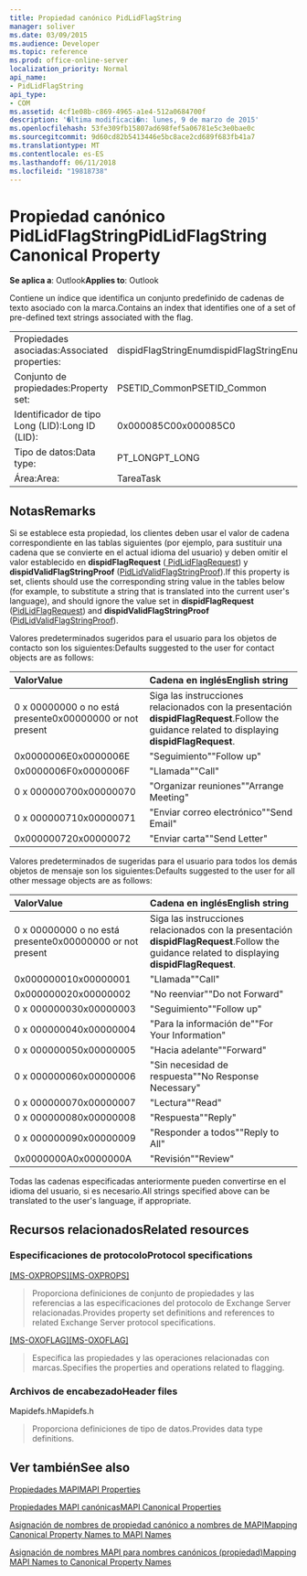 ```yaml
---
title: Propiedad canónico PidLidFlagString
manager: soliver
ms.date: 03/09/2015
ms.audience: Developer
ms.topic: reference
ms.prod: office-online-server
localization_priority: Normal
api_name:
- PidLidFlagString
api_type:
- COM
ms.assetid: 4cf1e08b-c869-4965-a1e4-512a0684700f
description: '�ltima modificaci�n: lunes, 9 de marzo de 2015'
ms.openlocfilehash: 53fe309fb15807ad698fef5a06781e5c3e0bae0c
ms.sourcegitcommit: 9d60cd82b5413446e5bc8ace2cd689f683fb41a7
ms.translationtype: MT
ms.contentlocale: es-ES
ms.lasthandoff: 06/11/2018
ms.locfileid: "19818738"
---
```

# <a name="pidlidflagstring-canonical-property"></a><span data-ttu-id="5f8a3-103">Propiedad canónico PidLidFlagString</span><span class="sxs-lookup"><span data-stu-id="5f8a3-103">PidLidFlagString Canonical Property</span></span>

  
  
<span data-ttu-id="5f8a3-104">**Se aplica a**: Outlook</span><span class="sxs-lookup"><span data-stu-id="5f8a3-104">**Applies to**: Outlook</span></span> 
  
<span data-ttu-id="5f8a3-105">Contiene un índice que identifica un conjunto predefinido de cadenas de texto asociado con la marca.</span><span class="sxs-lookup"><span data-stu-id="5f8a3-105">Contains an index that identifies one of a set of pre-defined text strings associated with the flag.</span></span>
  
|||
|:-----|:-----|
|<span data-ttu-id="5f8a3-106">Propiedades asociadas:</span><span class="sxs-lookup"><span data-stu-id="5f8a3-106">Associated properties:</span></span>  <br/> |<span data-ttu-id="5f8a3-107">dispidFlagStringEnum</span><span class="sxs-lookup"><span data-stu-id="5f8a3-107">dispidFlagStringEnum</span></span>  <br/> |
|<span data-ttu-id="5f8a3-108">Conjunto de propiedades:</span><span class="sxs-lookup"><span data-stu-id="5f8a3-108">Property set:</span></span>  <br/> |<span data-ttu-id="5f8a3-109">PSETID_Common</span><span class="sxs-lookup"><span data-stu-id="5f8a3-109">PSETID_Common</span></span>  <br/> |
|<span data-ttu-id="5f8a3-110">Identificador de tipo Long (LID):</span><span class="sxs-lookup"><span data-stu-id="5f8a3-110">Long ID (LID):</span></span>  <br/> |<span data-ttu-id="5f8a3-111">0x000085C0</span><span class="sxs-lookup"><span data-stu-id="5f8a3-111">0x000085C0</span></span>  <br/> |
|<span data-ttu-id="5f8a3-112">Tipo de datos:</span><span class="sxs-lookup"><span data-stu-id="5f8a3-112">Data type:</span></span>  <br/> |<span data-ttu-id="5f8a3-113">PT_LONG</span><span class="sxs-lookup"><span data-stu-id="5f8a3-113">PT_LONG</span></span>  <br/> |
|<span data-ttu-id="5f8a3-114">Área:</span><span class="sxs-lookup"><span data-stu-id="5f8a3-114">Area:</span></span>  <br/> |<span data-ttu-id="5f8a3-115">Tarea</span><span class="sxs-lookup"><span data-stu-id="5f8a3-115">Task</span></span>  <br/> |
   
## <a name="remarks"></a><span data-ttu-id="5f8a3-116">Notas</span><span class="sxs-lookup"><span data-stu-id="5f8a3-116">Remarks</span></span>

<span data-ttu-id="5f8a3-117">Si se establece esta propiedad, los clientes deben usar el valor de cadena correspondiente en las tablas siguientes (por ejemplo, para sustituir una cadena que se convierte en el actual idioma del usuario) y deben omitir el valor establecido en **dispidFlagRequest** ([ PidLidFlagRequest](pidlidflagrequest-canonical-property.md)) y **dispidValidFlagStringProof** ([PidLidValidFlagStringProof](pidlidvalidflagstringproof-canonical-property.md)).</span><span class="sxs-lookup"><span data-stu-id="5f8a3-117">If this property is set, clients should use the corresponding string value in the tables below (for example, to substitute a string that is translated into the current user's language), and should ignore the value set in **dispidFlagRequest** ([PidLidFlagRequest](pidlidflagrequest-canonical-property.md)) and **dispidValidFlagStringProof** ([PidLidValidFlagStringProof](pidlidvalidflagstringproof-canonical-property.md)).</span></span> 
  
<span data-ttu-id="5f8a3-118">Valores predeterminados sugeridos para el usuario para los objetos de contacto son los siguientes:</span><span class="sxs-lookup"><span data-stu-id="5f8a3-118">Defaults suggested to the user for contact objects are as follows:</span></span>
  
|<span data-ttu-id="5f8a3-119">**Valor**</span><span class="sxs-lookup"><span data-stu-id="5f8a3-119">**Value**</span></span>|<span data-ttu-id="5f8a3-120">**Cadena en inglés**</span><span class="sxs-lookup"><span data-stu-id="5f8a3-120">**English string**</span></span>|
|:-----|:-----|
|<span data-ttu-id="5f8a3-121">0 x 00000000 o no está presente</span><span class="sxs-lookup"><span data-stu-id="5f8a3-121">0x00000000 or not present</span></span>  <br/> | <span data-ttu-id="5f8a3-122">Siga las instrucciones relacionados con la presentación **dispidFlagRequest**.</span><span class="sxs-lookup"><span data-stu-id="5f8a3-122">Follow the guidance related to displaying **dispidFlagRequest**.</span></span>  <br/> |
|<span data-ttu-id="5f8a3-123">0x0000006E</span><span class="sxs-lookup"><span data-stu-id="5f8a3-123">0x0000006E</span></span>  <br/> |<span data-ttu-id="5f8a3-124">"Seguimiento"</span><span class="sxs-lookup"><span data-stu-id="5f8a3-124">"Follow up"</span></span>  <br/> |
|<span data-ttu-id="5f8a3-125">0x0000006F</span><span class="sxs-lookup"><span data-stu-id="5f8a3-125">0x0000006F</span></span>  <br/> |<span data-ttu-id="5f8a3-126">"Llamada"</span><span class="sxs-lookup"><span data-stu-id="5f8a3-126">"Call"</span></span>  <br/> |
|<span data-ttu-id="5f8a3-127">0 x 00000070</span><span class="sxs-lookup"><span data-stu-id="5f8a3-127">0x00000070</span></span>  <br/> |<span data-ttu-id="5f8a3-128">"Organizar reuniones"</span><span class="sxs-lookup"><span data-stu-id="5f8a3-128">"Arrange Meeting"</span></span>  <br/> |
|<span data-ttu-id="5f8a3-129">0 x 00000071</span><span class="sxs-lookup"><span data-stu-id="5f8a3-129">0x00000071</span></span>  <br/> |<span data-ttu-id="5f8a3-130">"Enviar correo electrónico"</span><span class="sxs-lookup"><span data-stu-id="5f8a3-130">"Send Email"</span></span>  <br/> |
|<span data-ttu-id="5f8a3-131">0x00000072</span><span class="sxs-lookup"><span data-stu-id="5f8a3-131">0x00000072</span></span>  <br/> |<span data-ttu-id="5f8a3-132">"Enviar carta"</span><span class="sxs-lookup"><span data-stu-id="5f8a3-132">"Send Letter"</span></span>  <br/> |
   
<span data-ttu-id="5f8a3-133">Valores predeterminados de sugeridas para el usuario para todos los demás objetos de mensaje son los siguientes:</span><span class="sxs-lookup"><span data-stu-id="5f8a3-133">Defaults suggested to the user for all other message objects are as follows:</span></span>
  
|<span data-ttu-id="5f8a3-134">**Valor**</span><span class="sxs-lookup"><span data-stu-id="5f8a3-134">**Value**</span></span>|<span data-ttu-id="5f8a3-135">**Cadena en inglés**</span><span class="sxs-lookup"><span data-stu-id="5f8a3-135">**English string**</span></span>|
|:-----|:-----|
|<span data-ttu-id="5f8a3-136">0 x 00000000 o no está presente</span><span class="sxs-lookup"><span data-stu-id="5f8a3-136">0x00000000 or not present</span></span>  <br/> | <span data-ttu-id="5f8a3-137">Siga las instrucciones relacionados con la presentación **dispidFlagRequest**.</span><span class="sxs-lookup"><span data-stu-id="5f8a3-137">Follow the guidance related to displaying **dispidFlagRequest**.</span></span>  <br/> |
|<span data-ttu-id="5f8a3-138">0x00000001</span><span class="sxs-lookup"><span data-stu-id="5f8a3-138">0x00000001</span></span>  <br/> |<span data-ttu-id="5f8a3-139">"Llamada"</span><span class="sxs-lookup"><span data-stu-id="5f8a3-139">"Call"</span></span>  <br/> |
|<span data-ttu-id="5f8a3-140">0x00000002</span><span class="sxs-lookup"><span data-stu-id="5f8a3-140">0x00000002</span></span>  <br/> |<span data-ttu-id="5f8a3-141">"No reenviar"</span><span class="sxs-lookup"><span data-stu-id="5f8a3-141">"Do not Forward"</span></span>  <br/> |
|<span data-ttu-id="5f8a3-142">0 x 00000003</span><span class="sxs-lookup"><span data-stu-id="5f8a3-142">0x00000003</span></span>  <br/> |<span data-ttu-id="5f8a3-143">"Seguimiento"</span><span class="sxs-lookup"><span data-stu-id="5f8a3-143">"Follow up"</span></span>  <br/> |
|<span data-ttu-id="5f8a3-144">0 x 00000004</span><span class="sxs-lookup"><span data-stu-id="5f8a3-144">0x00000004</span></span>  <br/> |<span data-ttu-id="5f8a3-145">"Para la información de"</span><span class="sxs-lookup"><span data-stu-id="5f8a3-145">"For Your Information"</span></span>  <br/> |
|<span data-ttu-id="5f8a3-146">0 x 00000005</span><span class="sxs-lookup"><span data-stu-id="5f8a3-146">0x00000005</span></span>  <br/> |<span data-ttu-id="5f8a3-147">"Hacia adelante"</span><span class="sxs-lookup"><span data-stu-id="5f8a3-147">"Forward"</span></span>  <br/> |
|<span data-ttu-id="5f8a3-148">0 x 00000006</span><span class="sxs-lookup"><span data-stu-id="5f8a3-148">0x00000006</span></span>  <br/> |<span data-ttu-id="5f8a3-149">"Sin necesidad de respuesta"</span><span class="sxs-lookup"><span data-stu-id="5f8a3-149">"No Response Necessary"</span></span>  <br/> |
|<span data-ttu-id="5f8a3-150">0 x 00000007</span><span class="sxs-lookup"><span data-stu-id="5f8a3-150">0x00000007</span></span>  <br/> |<span data-ttu-id="5f8a3-151">"Lectura"</span><span class="sxs-lookup"><span data-stu-id="5f8a3-151">"Read"</span></span>  <br/> |
|<span data-ttu-id="5f8a3-152">0 x 00000008</span><span class="sxs-lookup"><span data-stu-id="5f8a3-152">0x00000008</span></span>  <br/> |<span data-ttu-id="5f8a3-153">"Respuesta"</span><span class="sxs-lookup"><span data-stu-id="5f8a3-153">"Reply"</span></span>  <br/> |
|<span data-ttu-id="5f8a3-154">0 x 00000009</span><span class="sxs-lookup"><span data-stu-id="5f8a3-154">0x00000009</span></span>  <br/> |<span data-ttu-id="5f8a3-155">"Responder a todos"</span><span class="sxs-lookup"><span data-stu-id="5f8a3-155">"Reply to All"</span></span>  <br/> |
|<span data-ttu-id="5f8a3-156">0x0000000A</span><span class="sxs-lookup"><span data-stu-id="5f8a3-156">0x0000000A</span></span>  <br/> |<span data-ttu-id="5f8a3-157">"Revisión"</span><span class="sxs-lookup"><span data-stu-id="5f8a3-157">"Review"</span></span>  <br/> |
   
<span data-ttu-id="5f8a3-158">Todas las cadenas especificadas anteriormente pueden convertirse en el idioma del usuario, si es necesario.</span><span class="sxs-lookup"><span data-stu-id="5f8a3-158">All strings specified above can be translated to the user's language, if appropriate.</span></span>
  
## <a name="related-resources"></a><span data-ttu-id="5f8a3-159">Recursos relacionados</span><span class="sxs-lookup"><span data-stu-id="5f8a3-159">Related resources</span></span>

### <a name="protocol-specifications"></a><span data-ttu-id="5f8a3-160">Especificaciones de protocolo</span><span class="sxs-lookup"><span data-stu-id="5f8a3-160">Protocol specifications</span></span>

<span data-ttu-id="5f8a3-161">[[MS-OXPROPS]](http://msdn.microsoft.com/library/f6ab1613-aefe-447d-a49c-18217230b148%28Office.15%29.aspx)</span><span class="sxs-lookup"><span data-stu-id="5f8a3-161">[[MS-OXPROPS]](http://msdn.microsoft.com/library/f6ab1613-aefe-447d-a49c-18217230b148%28Office.15%29.aspx)</span></span>
  
> <span data-ttu-id="5f8a3-162">Proporciona definiciones de conjunto de propiedades y las referencias a las especificaciones del protocolo de Exchange Server relacionadas.</span><span class="sxs-lookup"><span data-stu-id="5f8a3-162">Provides property set definitions and references to related Exchange Server protocol specifications.</span></span>
    
<span data-ttu-id="5f8a3-163">[[MS-OXOFLAG]](http://msdn.microsoft.com/library/f1e50be4-ed30-4c2a-b5cb-8ff3aaaf9b91%28Office.15%29.aspx)</span><span class="sxs-lookup"><span data-stu-id="5f8a3-163">[[MS-OXOFLAG]](http://msdn.microsoft.com/library/f1e50be4-ed30-4c2a-b5cb-8ff3aaaf9b91%28Office.15%29.aspx)</span></span>
  
> <span data-ttu-id="5f8a3-164">Especifica las propiedades y las operaciones relacionadas con marcas.</span><span class="sxs-lookup"><span data-stu-id="5f8a3-164">Specifies the properties and operations related to flagging.</span></span>
    
### <a name="header-files"></a><span data-ttu-id="5f8a3-165">Archivos de encabezado</span><span class="sxs-lookup"><span data-stu-id="5f8a3-165">Header files</span></span>

<span data-ttu-id="5f8a3-166">Mapidefs.h</span><span class="sxs-lookup"><span data-stu-id="5f8a3-166">Mapidefs.h</span></span>
  
> <span data-ttu-id="5f8a3-167">Proporciona definiciones de tipo de datos.</span><span class="sxs-lookup"><span data-stu-id="5f8a3-167">Provides data type definitions.</span></span>
    
## <a name="see-also"></a><span data-ttu-id="5f8a3-168">Ver también</span><span class="sxs-lookup"><span data-stu-id="5f8a3-168">See also</span></span>



[<span data-ttu-id="5f8a3-169">Propiedades MAPI</span><span class="sxs-lookup"><span data-stu-id="5f8a3-169">MAPI Properties</span></span>](mapi-properties.md)
  
[<span data-ttu-id="5f8a3-170">Propiedades MAPI canónicas</span><span class="sxs-lookup"><span data-stu-id="5f8a3-170">MAPI Canonical Properties</span></span>](mapi-canonical-properties.md)
  
[<span data-ttu-id="5f8a3-171">Asignación de nombres de propiedad canónico a nombres de MAPI</span><span class="sxs-lookup"><span data-stu-id="5f8a3-171">Mapping Canonical Property Names to MAPI Names</span></span>](mapping-canonical-property-names-to-mapi-names.md)
  
[<span data-ttu-id="5f8a3-172">Asignación de nombres MAPI para nombres canónicos (propiedad)</span><span class="sxs-lookup"><span data-stu-id="5f8a3-172">Mapping MAPI Names to Canonical Property Names</span></span>](mapping-mapi-names-to-canonical-property-names.md)

